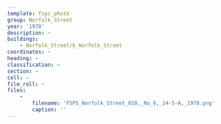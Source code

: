 ```yaml
---
template: fsps_photo
group: Norfolk_Street
year: '1978'
description: ~
buildings:
    - Norfolk_Street/6_Norfolk_Street
coordinates: ~
heading: ~
classification: ~
section: ~
cell: ~
film_roll: ~
files:
    -
        filename: 'FSPS_Norfolk_Street_010,_No_6,_14-5-A,_1978.png'
        caption: ''
---
```

